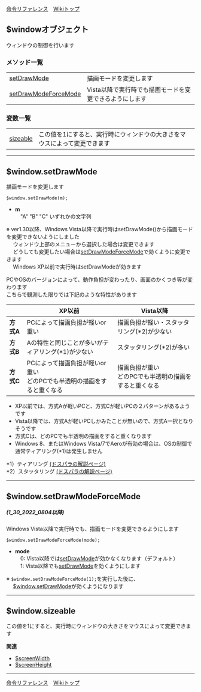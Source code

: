 
[命令リファレンス](./reference)&emsp;[Wikiトップ](./)

<title>命令リファレンス - Window</title>

## $windowオブジェクト
ウィンドウの制御を行います

### メソッド一覧
|||
|-|-|
|[setDrawMode](#windowsetdrawmode)|描画モードを変更します|
|[setDrawModeForceMode](#windowsetdrawmodeforcemode)|Vista以降で実行時でも描画モードを変更できるようにします|

### 変数一覧
|||
|-|-|
|[sizeable](#windowsizeable)|この値を1にすると、実行時にウィンドウの大きさをマウスによって変更できます|

***

## $window.setDrawMode
描画モードを変更します

```
$window.setDrawMode(m);
```
- **m**  
&emsp;"A" "B" "C" いずれかの文字列

※ ver1.30以降、Windows Vista以降で実行時はsetDrawMode()から描画モードを変更できないようにしました  
&emsp; ウィンドウ上部のメニューから選択した場合は変更できます  
&emsp; どうしても変更したい場合は[setDrawModeForceMode](#windowsetdrawmodeforcemode)で効くように変更できます  
&emsp; Windows XP以前で実行時はsetDrawModeが効きます  

PCやOSのバージョンによって、動作負担が変わったり、画面のかくつき等が変わります  
こちらで観測した限りでは下記のような特性があります

||XP以前|Vista以降|
|-|-|-|
|**方式A**|PCによって描画負担が軽いor重い|描画負担が軽い・スタッタリング(\*2)が少ない|
|**方式B**|Aの特性と同じことが多いがティアリング(\*1)が少ない|スタッタリング(\*2)が多い|
|**方式C**|PCによって描画負担が軽いor重い<br>どのPCでも半透明の描画をすると重くなる|描画負担が重い<br>どのPCでも半透明の描画をすると重くなる|

- XP以前では、方式Aが軽いPCと、方式Cが軽いPCの２パターンがあるようです
- Vista以降では、方式Aが軽いPCしかみたことが無いので、方式A一択となりそうです
- 方式Cは、どのPCでも半透明の描画をすると重くなります
- Windows 8、またはWindows Vista/7でAeroが有効の場合は、OSの制御で通常ティアリング(\*1)は発生しません

\*1）ティアリング [(ドスパラの解説ページ)](http://faq3.dospara.co.jp/faq/show/8398?site_domain=default)  
\*2）スタッタリング [(ドスパラの解説ページ)](http://faq3.dospara.co.jp/faq/show/8398?site_domain=default)  
***

## $window.setDrawModeForceMode
##### (1_30_2022_0804以降)

Windows Vista以降で実行時でも、描画モードを変更できるようにします

```
$window.setDrawModeForceMode(mode);
```
- **mode**  
&emsp;0: Vista以降では[setDrawMode](#windowsetdrawmode)が効かなくなります（デフォルト）  
&emsp;1: Vista以降でも[setDrawMode](#windowsetdrawmode)を効くようにします  

※ ```$window.setDrawModeForceMode(1);```を実行した後に、  
&emsp; [$window.setDrawMode](#windowsetdrawmode)が効くようになります

***

## $window.sizeable
この値を1にすると、実行時にウィンドウの大きさをマウスによって変更できます

**関連**

- [$screenWidth](./rf-screen-wh)
- [$screenHeight](./rf-screen-wh)

***

[命令リファレンス](./reference)&emsp;[Wikiトップ](./)

